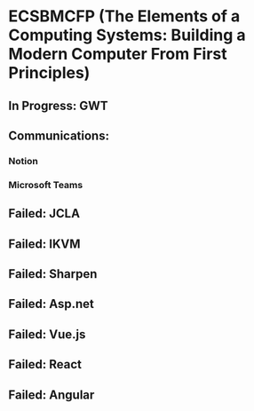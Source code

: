 # ECSBMCFP (The Elements of a Computing Systems: Building a Modern Computer From First Principles)

## In Progress: GWT

## Communications:
### Notion
### Microsoft Teams

## Failed: JCLA
## Failed: IKVM
## Failed: Sharpen
## Failed: Asp.net
## Failed: Vue.js
## Failed: React
## Failed: Angular

